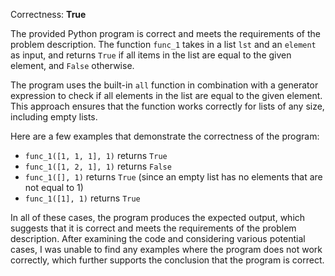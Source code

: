 Correctness: **True**

The provided Python program is correct and meets the requirements of the problem description. The function `func_1` takes in a list `lst` and an `element` as input, and returns `True` if all items in the list are equal to the given element, and `False` otherwise.

The program uses the built-in `all` function in combination with a generator expression to check if all elements in the list are equal to the given element. This approach ensures that the function works correctly for lists of any size, including empty lists.

Here are a few examples that demonstrate the correctness of the program:

* `func_1([1, 1, 1], 1)` returns `True`
* `func_1([1, 2, 1], 1)` returns `False`
* `func_1([], 1)` returns `True` (since an empty list has no elements that are not equal to 1)
* `func_1([1], 1)` returns `True`

In all of these cases, the program produces the expected output, which suggests that it is correct and meets the requirements of the problem description. After examining the code and considering various potential cases, I was unable to find any examples where the program does not work correctly, which further supports the conclusion that the program is correct.
